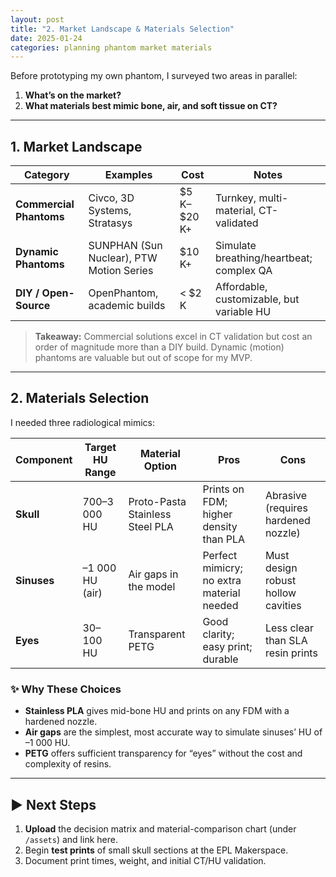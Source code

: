 ```yaml
---
layout: post
title: "2. Market Landscape & Materials Selection"
date: 2025-01-24
categories: planning phantom market materials
---
```


Before prototyping my own phantom, I surveyed two areas in parallel:

1. **What’s on the market?**  
2. **What materials best mimic bone, air, and soft tissue on CT?**  

---

## 1. Market Landscape

| Category               | Examples                                    | Cost          | Notes                                      |
|------------------------|---------------------------------------------|---------------|--------------------------------------------|
| **Commercial Phantoms**| Civco, 3D Systems, Stratasys                | \$5 K–\$20 K+ | Turnkey, multi-material, CT-validated      |
| **Dynamic Phantoms**   | SUNPHAN (Sun Nuclear), PTW Motion Series    | \$10 K+       | Simulate breathing/heartbeat; complex QA   |
| **DIY / Open-Source**  | OpenPhantom, academic builds                | < \$2 K       | Affordable, customizable, but variable HU  |

> **Takeaway:** Commercial solutions excel in CT validation but cost an order of magnitude more than a DIY build. Dynamic (motion) phantoms are valuable but out of scope for my MVP.

---

## 2. Materials Selection

I needed three radiological mimics:

| Component  | Target HU Range      | Material Option                 | Pros                                      | Cons                                  |
|------------|----------------------|---------------------------------|-------------------------------------------|---------------------------------------|
| **Skull**  | 700–3 000 HU         | Proto-Pasta Stainless Steel PLA | Prints on FDM; higher density than PLA    | Abrasive (requires hardened nozzle)   |
| **Sinuses**| –1 000 HU (air)      | Air gaps in the model           | Perfect mimicry; no extra material needed | Must design robust hollow cavities    |
| **Eyes**   | 30–100 HU            | Transparent PETG                | Good clarity; easy print; durable         | Less clear than SLA resin prints      |

### ✨ Why These Choices

- **Stainless PLA** gives mid-bone HU and prints on any FDM with a hardened nozzle.  
- **Air gaps** are the simplest, most accurate way to simulate sinuses’ HU of –1 000 HU.  
- **PETG** offers sufficient transparency for “eyes” without the cost and complexity of resins.

---

## ▶️ Next Steps

1. **Upload** the decision matrix and material-comparison chart (under `/assets`) and link here.  
2. Begin **test prints** of small skull sections at the EPL Makerspace.  
3. Document print times, weight, and initial CT/HU validation.
